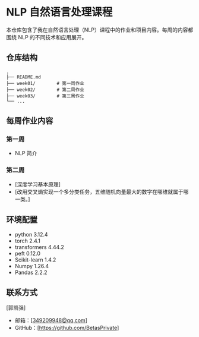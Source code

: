 # NLP 自然语言处理课程

本仓库包含了我在自然语言处理（NLP）课程中的作业和项目内容。每周的内容都围绕 NLP 的不同技术和应用展开。

## 仓库结构

```
.
├── README.md
├── week01/        # 第一周作业
├── week02/        # 第二周作业
├── week03/        # 第三周作业
└── ...
```

## 每周作业内容

### 第一周
- NLP 简介

### 第二周
- [深度学习基本原理]
- [改用交叉熵实现一个多分类任务，五维随机向量最大的数字在哪维就属于哪一类。]

## 环境配置

* python 3.12.4
* torch 2.4.1
* transformers 4.44.2
* peft 0.12.0
* Scikit-learn 1.4.2
* Numpy 1.26.4
* Pandas 2.2.2

## 联系方式
[郭凯强]
- 邮箱：[349209948@qq.com]
- GitHub：[https://github.com/BetasPrivate]